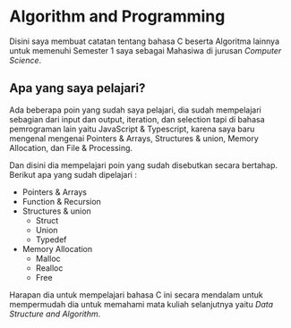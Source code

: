 ﻿# Algorithm and Programming
Disini saya membuat catatan tentang bahasa C beserta Algoritma lainnya untuk memenuhi Semester 1 saya sebagai Mahasiwa di jurusan *Computer Science*.

## Apa yang saya pelajari?
Ada beberapa poin yang sudah saya pelajari, dia sudah mempelajari sebagian dari input dan output, iteration, dan selection tapi di bahasa pemrograman lain yaitu JavaScript & Typescript, karena saya baru mengenal mengenai Pointers & Arrays, Structures & union, Memory Allocation, dan File & Processing.

Dan disini dia mempelajari poin yang sudah disebutkan secara bertahap. Berikut apa yang sudah dipelajari :
- Pointers & Arrays
- Function & Recursion
- Structures & union
    - Struct
    - Union
    - Typedef
- Memory Allocation
    - Malloc
    - Realloc
    - Free

Harapan dia untuk mempelajari bahasa C ini secara mendalam untuk mempermudah dia untuk memahami mata kuliah selanjutnya yaitu *Data Structure and Algorithm*.
